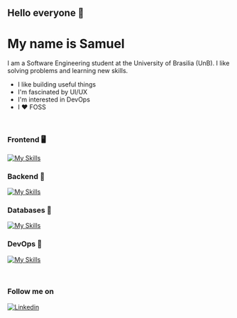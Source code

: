 ## Hello everyone 👋

# My name is Samuel

I am a Software Engineering student at the University of Brasilia (UnB). I like solving problems and learning new skills.

- I like building useful things
- I'm fascinated by UI/UX
- I'm interested in DevOps
- I ❤️ FOSS

</br>

### Frontend 🖥️

[![My Skills](https://skillicons.dev/icons?i=vue,react,tailwind)](https://sammyzord.dev)

### Backend 💽

[![My Skills](https://skillicons.dev/icons?i=python,nodejs,laravel)](https://sammyzord.dev)

### Databases 💾

[![My Skills](https://skillicons.dev/icons?i=postgres,mongo)](https://sammyzord.dev)

### DevOps 🔧

[![My Skills](https://skillicons.dev/icons?i=bash,docker)](https://sammyzord.dev)

</br>

### Follow me on

[![Linkedin](https://img.shields.io/badge/LinkedIn-0077B5?style=for-the-badge&logo=linkedin&logoColor=white)](https://www.linkedin.com/in/borges-sb/)
